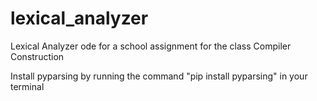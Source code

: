 # lexical_analyzer

Lexical Analyzer ode for a school assignment for the class Compiler Construction

Install pyparsing by running the command "pip install pyparsing" in your terminal


